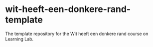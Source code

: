 # wit-heeft-een-donkere-rand-template
The template repository for the Wit heeft een donkere rand course on Learning Lab.
